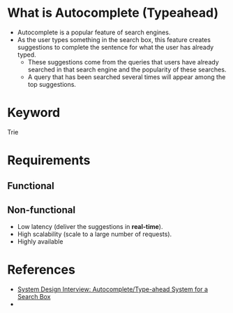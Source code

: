 # What is Autocomplete (Typeahead)
- Autocomplete is a popular feature of search engines.
- As the user types something in the search box, this feature creates suggestions to complete the sentence for what the user has already typed.
	- These suggestions come from the queries that users have already searched in that search engine and the popularity of these searches.
	- A query that has been searched several times will appear among the top suggestions.

# Keyword
Trie

# Requirements
## Functional
## Non-functional
- Low latency (deliver the suggestions in **real-time**).
- High scalability (scale to a large number of requests).
- Highly available









# References
- [System Design Interview: Autocomplete/Type-ahead System for a Search Box](https://medium.com/double-pointer/system-design-interview-autocomplete-type-ahead-system-for-a-search-box-1ac968f9f121)
- 
<!--stackedit_data:
eyJoaXN0b3J5IjpbLTUzMzExMDM3OSwtOTUxNTc4MjU2XX0=
-->